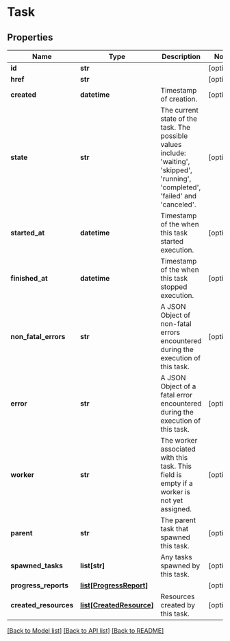 # Task

## Properties
Name | Type | Description | Notes
------------ | ------------- | ------------- | -------------
**id** | **str** |  | [optional] 
**href** | **str** |  | [optional] 
**created** | **datetime** | Timestamp of creation. | [optional] 
**state** | **str** | The current state of the task. The possible values include: &#39;waiting&#39;, &#39;skipped&#39;, &#39;running&#39;, &#39;completed&#39;, &#39;failed&#39; and &#39;canceled&#39;. | [optional] 
**started_at** | **datetime** | Timestamp of the when this task started execution. | [optional] 
**finished_at** | **datetime** | Timestamp of the when this task stopped execution. | [optional] 
**non_fatal_errors** | **str** | A JSON Object of non-fatal errors encountered during the execution of this task. | [optional] 
**error** | **str** | A JSON Object of a fatal error encountered during the execution of this task. | [optional] 
**worker** | **str** | The worker associated with this task. This field is empty if a worker is not yet assigned. | [optional] 
**parent** | **str** | The parent task that spawned this task. | [optional] 
**spawned_tasks** | **list[str]** | Any tasks spawned by this task. | [optional] 
**progress_reports** | [**list[ProgressReport]**](ProgressReport.md) |  | [optional] 
**created_resources** | [**list[CreatedResource]**](CreatedResource.md) | Resources created by this task. | [optional] 

[[Back to Model list]](../README.md#documentation-for-models) [[Back to API list]](../README.md#documentation-for-api-endpoints) [[Back to README]](../README.md)


